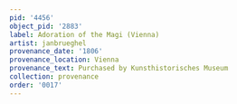 ```yaml
---
pid: '4456'
object_pid: '2883'
label: Adoration of the Magi (Vienna)
artist: janbrueghel
provenance_date: '1806'
provenance_location: Vienna
provenance_text: Purchased by Kunsthistorisches Museum
collection: provenance
order: '0017'
---
```

